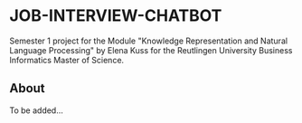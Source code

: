 # JOB-INTERVIEW-CHATBOT

Semester 1 project for the Module "Knowledge Representation and Natural Language Processing" by Elena Kuss for the Reutlingen University Business Informatics Master of Science.

## About

To be added...
